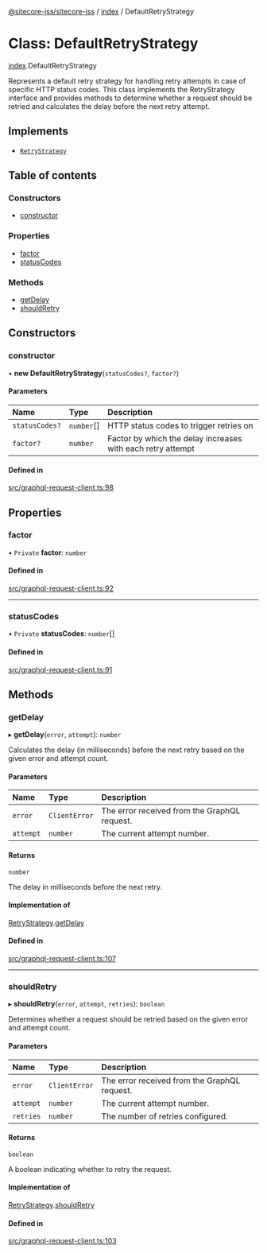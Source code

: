 [@sitecore-jss/sitecore-jss](../README.md) / [index](../modules/index.md) / DefaultRetryStrategy

# Class: DefaultRetryStrategy

[index](../modules/index.md).DefaultRetryStrategy

Represents a default retry strategy for handling retry attempts in case of specific HTTP status codes.
This class implements the RetryStrategy interface and provides methods to determine whether a request
should be retried and calculates the delay before the next retry attempt.

## Implements

- [`RetryStrategy`](../interfaces/index.RetryStrategy.md)

## Table of contents

### Constructors

- [constructor](index.DefaultRetryStrategy.md#constructor)

### Properties

- [factor](index.DefaultRetryStrategy.md#factor)
- [statusCodes](index.DefaultRetryStrategy.md#statuscodes)

### Methods

- [getDelay](index.DefaultRetryStrategy.md#getdelay)
- [shouldRetry](index.DefaultRetryStrategy.md#shouldretry)

## Constructors

### constructor

• **new DefaultRetryStrategy**(`statusCodes?`, `factor?`)

#### Parameters

| Name | Type | Description |
| :------ | :------ | :------ |
| `statusCodes?` | `number`[] | HTTP status codes to trigger retries on |
| `factor?` | `number` | Factor by which the delay increases with each retry attempt |

#### Defined in

[src/graphql-request-client.ts:98](https://github.com/Sitecore/jss/blob/08401372f/packages/sitecore-jss/src/graphql-request-client.ts#L98)

## Properties

### factor

• `Private` **factor**: `number`

#### Defined in

[src/graphql-request-client.ts:92](https://github.com/Sitecore/jss/blob/08401372f/packages/sitecore-jss/src/graphql-request-client.ts#L92)

___

### statusCodes

• `Private` **statusCodes**: `number`[]

#### Defined in

[src/graphql-request-client.ts:91](https://github.com/Sitecore/jss/blob/08401372f/packages/sitecore-jss/src/graphql-request-client.ts#L91)

## Methods

### getDelay

▸ **getDelay**(`error`, `attempt`): `number`

Calculates the delay (in milliseconds) before the next retry based on the given error and attempt count.

#### Parameters

| Name | Type | Description |
| :------ | :------ | :------ |
| `error` | `ClientError` | The error received from the GraphQL request. |
| `attempt` | `number` | The current attempt number. |

#### Returns

`number`

The delay in milliseconds before the next retry.

#### Implementation of

[RetryStrategy](../interfaces/index.RetryStrategy.md).[getDelay](../interfaces/index.RetryStrategy.md#getdelay)

#### Defined in

[src/graphql-request-client.ts:107](https://github.com/Sitecore/jss/blob/08401372f/packages/sitecore-jss/src/graphql-request-client.ts#L107)

___

### shouldRetry

▸ **shouldRetry**(`error`, `attempt`, `retries`): `boolean`

Determines whether a request should be retried based on the given error and attempt count.

#### Parameters

| Name | Type | Description |
| :------ | :------ | :------ |
| `error` | `ClientError` | The error received from the GraphQL request. |
| `attempt` | `number` | The current attempt number. |
| `retries` | `number` | The number of retries configured. |

#### Returns

`boolean`

A boolean indicating whether to retry the request.

#### Implementation of

[RetryStrategy](../interfaces/index.RetryStrategy.md).[shouldRetry](../interfaces/index.RetryStrategy.md#shouldretry)

#### Defined in

[src/graphql-request-client.ts:103](https://github.com/Sitecore/jss/blob/08401372f/packages/sitecore-jss/src/graphql-request-client.ts#L103)
